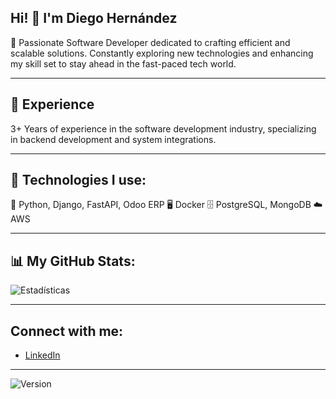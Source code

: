 ## Hi! 👋 I'm Diego Hernández

🌟 Passionate Software Developer dedicated to crafting efficient and scalable solutions. 
Constantly exploring new technologies and enhancing my skill set to stay ahead in the fast-paced tech world.

---

## 🚀 Experience

3+ Years of experience in the software development industry, specializing in backend development and system integrations.

---

## 🔧 Technologies I use:
🐍 Python, Django, FastAPI, Odoo ERP
🖥️ Docker
🗄️ PostgreSQL, MongoDB
☁️ AWS

---

## 📊 My GitHub Stats:
![Estadísticas](https://github-readme-stats.vercel.app/api?username=DiegoDev404&show_icons=true&theme=radical)

---

## Connect with me:
- [LinkedIn](https://www.linkedin.com/in/iamdiegohernandez/)

---

![Version](https://img.shields.io/badge/version-1.0.0-blue)





